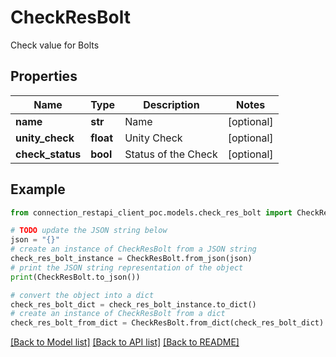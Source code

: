 # CheckResBolt

Check value for Bolts

## Properties

Name | Type | Description | Notes
------------ | ------------- | ------------- | -------------
**name** | **str** | Name | [optional] 
**unity_check** | **float** | Unity Check | [optional] 
**check_status** | **bool** | Status of the Check | [optional] 

## Example

```python
from connection_restapi_client_poc.models.check_res_bolt import CheckResBolt

# TODO update the JSON string below
json = "{}"
# create an instance of CheckResBolt from a JSON string
check_res_bolt_instance = CheckResBolt.from_json(json)
# print the JSON string representation of the object
print(CheckResBolt.to_json())

# convert the object into a dict
check_res_bolt_dict = check_res_bolt_instance.to_dict()
# create an instance of CheckResBolt from a dict
check_res_bolt_from_dict = CheckResBolt.from_dict(check_res_bolt_dict)
```
[[Back to Model list]](../README.md#documentation-for-models) [[Back to API list]](../README.md#documentation-for-api-endpoints) [[Back to README]](../README.md)


